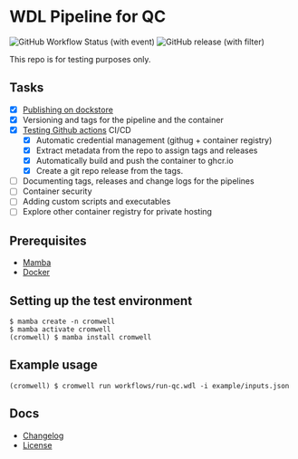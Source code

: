 # WDL Pipeline for QC

![GitHub Workflow Status (with event)](https://img.shields.io/github/actions/workflow/status/maurya-anand/wdl-qc/publish.yml)
![GitHub release (with filter)](https://img.shields.io/github/v/release/maurya-anand/wdl-qc)

This repo is for testing purposes only.

## Tasks

- [x] [Publishing on dockstore](https://dockstore.org/workflows/github.com/maurya-anand/wdl-qc:feat-wdl-imports)
- [x] Versioning and tags for the pipeline and the container
- [x] [Testing Github actions](https://github.com/users/maurya-anand/packages/container/package/wdl-qc) CI/CD
  - [x] Automatic credential management (githug + container registry)
  - [x] Extract metadata from the repo to assign tags and releases
  - [x] Automatically build and push the container to ghcr.io
  - [x] Create a git repo release from the tags.
- [ ] Documenting tags, releases and change logs for the pipelines
- [ ] Container security
- [ ] Adding custom scripts and executables
- [ ] Explore other container registry for private hosting

## Prerequisites

- [Mamba](https://mamba.readthedocs.io/en/latest/index.html)
- [Docker](https://www.docker.com/)

## Setting up the test environment

```{bash}
$ mamba create -n cromwell
$ mamba activate cromwell
(cromwell) $ mamba install cromwell
```

## Example usage

```{bash}
(cromwell) $ cromwell run workflows/run-qc.wdl -i example/inputs.json
```

## Docs

- [Changelog](./CHANGELOG.md)
- [License](./LICENSE)
